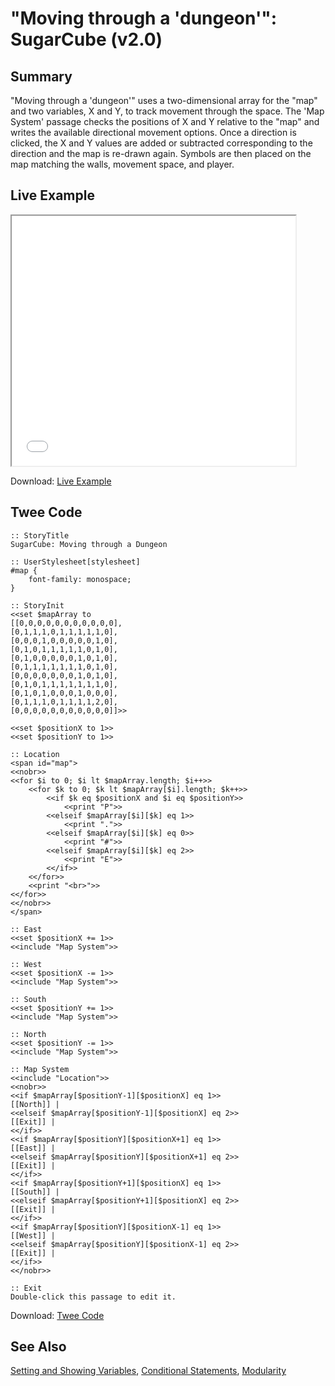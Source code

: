 # "Moving through a 'dungeon'": SugarCube (v2.0)

## Summary

"Moving through a 'dungeon'" uses a two-dimensional array for the "map" and two variables, X and Y, to track movement through the space. The 'Map System' passage checks the positions of X and Y relative to the "map" and writes the available directional movement options. Once a direction is clicked, the X and Y values are added or subtracted corresponding to the direction and the map is re-drawn again. Symbols are then placed on the map matching the walls, movement space, and player.

## Live Example

<section>
<iframe src="sugarcube_dungeonmoving_example.html" height=400 width=90%></iframe>

Download: <a href="sugarcube_dungeonmoving_example.html" target="_blank">Live Example</a>
</section>

## Twee Code

```twee
:: StoryTitle
SugarCube: Moving through a Dungeon

:: UserStylesheet[stylesheet]
#map {
    font-family: monospace;
}

:: StoryInit
<<set $mapArray to 
[[0,0,0,0,0,0,0,0,0,0,0],
[0,1,1,1,0,1,1,1,1,1,0],
[0,0,0,1,0,0,0,0,0,1,0],
[0,1,0,1,1,1,1,1,0,1,0],
[0,1,0,0,0,0,0,1,0,1,0],
[0,1,1,1,1,1,1,1,0,1,0],
[0,0,0,0,0,0,0,1,0,1,0],
[0,1,0,1,1,1,1,1,1,1,0],
[0,1,0,1,0,0,0,1,0,0,0],
[0,1,1,1,0,1,1,1,1,2,0],
[0,0,0,0,0,0,0,0,0,0,0]]>>

<<set $positionX to 1>>
<<set $positionY to 1>>

:: Location
<span id="map">
<<nobr>>
<<for $i to 0; $i lt $mapArray.length; $i++>>
    <<for $k to 0; $k lt $mapArray[$i].length; $k++>>
        <<if $k eq $positionX and $i eq $positionY>>
            <<print "P">>
        <<elseif $mapArray[$i][$k] eq 1>>
            <<print ".">>
        <<elseif $mapArray[$i][$k] eq 0>>
            <<print "#">>
        <<elseif $mapArray[$i][$k] eq 2>>
            <<print "E">>
        <</if>>
    <</for>>
    <<print "<br>">>
<</for>>
<</nobr>>
</span>

:: East
<<set $positionX += 1>>
<<include "Map System">>

:: West
<<set $positionX -= 1>>
<<include "Map System">>

:: South
<<set $positionY += 1>>
<<include "Map System">>

:: North
<<set $positionY -= 1>>
<<include "Map System">>

:: Map System
<<include "Location">>
<<nobr>>
<<if $mapArray[$positionY-1][$positionX] eq 1>>
[[North]] | 
<<elseif $mapArray[$positionY-1][$positionX] eq 2>>
[[Exit]] | 
<</if>>
<<if $mapArray[$positionY][$positionX+1] eq 1>>
[[East]] | 
<<elseif $mapArray[$positionY][$positionX+1] eq 2>>
[[Exit]] | 
<</if>>
<<if $mapArray[$positionY+1][$positionX] eq 1>>
[[South]] | 
<<elseif $mapArray[$positionY+1][$positionX] eq 2>>
[[Exit]] | 
<</if>>
<<if $mapArray[$positionY][$positionX-1] eq 1>>
[[West]] | 
<<elseif $mapArray[$positionY][$positionX-1] eq 2>>
[[Exit]] | 
<</if>>
<</nobr>>

:: Exit
Double-click this passage to edit it.

```

Download: <a href="sugarcube_dungeonmoving_twee.txt" target="_blank">Twee Code</a>

## See Also

[Setting and Showing Variables](../../settingandshowing/sugarcube/sugarcube_settingandshowing.md), 
[Conditional Statements](../../conditionalstatements/sugarcube/sugarcube_conditionalstatements.md), [Modularity](../../modularity/sugarcube/sugarcube_modularity.md)
